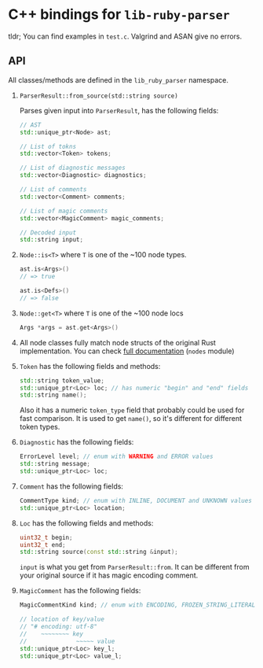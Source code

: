 # C++ bindings for `lib-ruby-parser`

tldr; You can find examples in `test.c`. Valgrind and ASAN give no errors.

## API

All classes/methods are defined in the `lib_ruby_parser` namespace.

1. `ParserResult::from_source(std::string source)`

    Parses given input into `ParserResult`, has the following fields:
    ```cpp
    // AST
    std::unique_ptr<Node> ast;

    // List of tokns
    std::vector<Token> tokens;

    // List of diagnostic messages
    std::vector<Diagnostic> diagnostics;

    // List of comments
    std::vector<Comment> comments;

    // List of magic comments
    std::vector<MagicComment> magic_comments;

    // Decoded input
    std::string input;
    ```

2. `Node::is<T>` where `T` is one of the ~100 node types.

    ```cpp
    ast.is<Args>()
    // => true

    ast.is<Defs>()
    // => false
    ```

3. `Node::get<T>` where `T` is one of the ~100 node locs

    ```cpp
    Args *args = ast.get<Args>()
    ```

4. All node classes fully match node structs of the original Rust implementation. You can check [full documentation](https://docs.rs/lib-ruby-parser) (`nodes` module)

5. `Token` has the following fields and methods:

    ```cpp
    std::string token_value;
    std::unique_ptr<Loc> loc; // has numeric "begin" and "end" fields
    std::string name();
    ```

    Also it has a numeric `token_type` field that probably could be used for fast comparison. It is used to get `name()`, so it's different for different token types.

6. `Diagnostic` has the following fields:

    ```cpp
    ErrorLevel level; // enum with WARNING and ERROR values
    std::string message;
    std::unique_ptr<Loc> loc;
    ```

7. `Comment` has the following fields:

    ```cpp
    CommentType kind; // enum with INLINE, DOCUMENT and UNKNOWN values
    std::unique_ptr<Loc> location;
    ```

8. `Loc` has the following fields and methods:

    ```cpp
    uint32_t begin;
    uint32_t end;
    std::string source(const std::string &input);
    ```

    `input` is what you get from `ParserResult::from`. It can be different from your original source if it has magic encoding comment.

9. `MagicComment` has the following fields:

    ```cpp
    MagicCommentKind kind; // enum with ENCODING, FROZEN_STRING_LITERAL, WARN_INDENT values

    // location of key/value
    // "# encoding: utf-8"
    //    ~~~~~~~~ key
    //              ~~~~~ value
    std::unique_ptr<Loc> key_l;
    std::unique_ptr<Loc> value_l;
    ```

